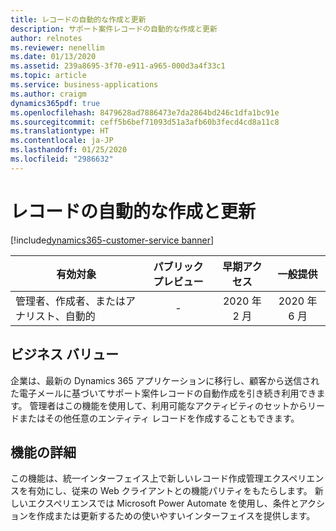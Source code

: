 ```yaml
---
title: レコードの自動的な作成と更新
description: サポート案件レコードの自動的な作成と更新
author: relnotes
ms.reviewer: nenellim
ms.date: 01/13/2020
ms.assetid: 239a8695-3f70-e911-a965-000d3a4f33c1
ms.topic: article
ms.service: business-applications
ms.author: craigm
dynamics365pdf: true
ms.openlocfilehash: 8479628ad7886473e7da2864bd246c1dfa1bc91e
ms.sourcegitcommit: ceff5b6bef71093d51a3afb60b3fecd4cd8a11c8
ms.translationtype: HT
ms.contentlocale: ja-JP
ms.lasthandoff: 01/25/2020
ms.locfileid: "2986632"
---
```

# <a name="automatically-create-and-update-records"></a>レコードの自動的な作成と更新
[!include[dynamics365-customer-service banner](../includes/dynamics365-customer-service.md)]

| 有効対象    |  パブリック プレビュー | 早期アクセス | 一般提供 | 
| ---------- | :----------: |:----------: |:----------: |
|管理者、作成者、またはアナリスト、自動的|-|2020 年 2 月| 2020 年 6 月|


## <a name="business-value"></a>ビジネス バリュー
<!-- bv start -->
企業は、最新の Dynamics 365 アプリケーションに移行し、顧客から送信された電子メールに基づいてサポート案件レコードの自動作成を引き続き利用できます。  管理者はこの機能を使用して、利用可能なアクティビティのセットからリードまたはその他任意のエンティティ レコードを作成することもできます。
<!-- bv end -->



## <a name="feature-details"></a>機能の詳細
<!--feature detail start -->
この機能は、統一インターフェイス上で新しいレコード作成管理エクスペリエンスを有効にし、従来の Web クライアントとの機能パリティをもたらします。 新しいエクスペリエンスでは Microsoft Power Automate を使用し、条件とアクションを作成または更新するための使いやすいインターフェイスを提供します。
<!--feature detail end -->










